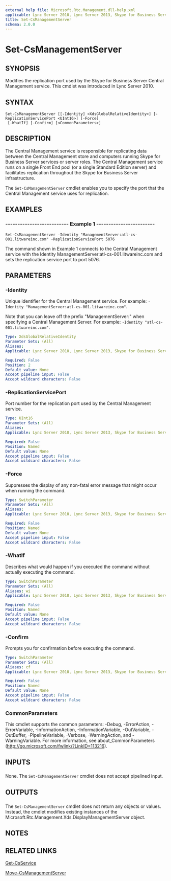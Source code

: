 ```yaml
---
external help file: Microsoft.Rtc.Management.dll-help.xml
applicable: Lync Server 2010, Lync Server 2013, Skype for Business Server 2015, Skype for Business Server 2019
title: Set-CsManagementServer
schema: 2.0.0
---
```


# Set-CsManagementServer

## SYNOPSIS
Modifies the replication port used by the Skype for Business Server Central Management service.
This cmdlet was introduced in Lync Server 2010.


## SYNTAX

```
Set-CsManagementServer [[-Identity] <XdsGlobalRelativeIdentity>] [-ReplicationServicePort <UInt16>] [-Force]
 [-WhatIf] [-Confirm] [<CommonParameters>]
```

## DESCRIPTION
The Central Management service is responsible for replicating data between the Central Management store and computers running Skype for Business Server services or server roles.
The Central Management service runs on a single Front End pool (or a single Standard Edition server) and facilitates replication throughout the Skype for Business Server infrastructure.

The `Set-CsManagementServer` cmdlet enables you to specify the port that the Central Management service uses for replication.


## EXAMPLES

### -------------------------- Example 1 ------------------------
```
Set-CsManagementServer -Identity "ManagementServer:atl-cs-001.litwareinc.com" -ReplicationServicePort 5076
```

The command shown in Example 1 connects to the Central Management service with the Identity ManagementServer:atl-cs-001.litwareinc.com and sets the replication service port to port 5076.


## PARAMETERS

### -Identity
Unique identifier for the Central Management service.
For example: `-Identity "ManagementServer:atl-cs-001.litwareinc.com"`.

Note that you can leave off the prefix "ManagementServer:" when specifying a Central Management Server.
For example: `-Identity "atl-cs-001.litwareinc.com"`.

```yaml
Type: XdsGlobalRelativeIdentity
Parameter Sets: (All)
Aliases: 
Applicable: Lync Server 2010, Lync Server 2013, Skype for Business Server 2015, Skype for Business Server 2019

Required: False
Position: 2
Default value: None
Accept pipeline input: False
Accept wildcard characters: False
```

### -ReplicationServicePort
Port number for the replication port used by the Central Management service.

```yaml
Type: UInt16
Parameter Sets: (All)
Aliases: 
Applicable: Lync Server 2010, Lync Server 2013, Skype for Business Server 2015, Skype for Business Server 2019

Required: False
Position: Named
Default value: None
Accept pipeline input: False
Accept wildcard characters: False
```

### -Force
Suppresses the display of any non-fatal error message that might occur when running the command.

```yaml
Type: SwitchParameter
Parameter Sets: (All)
Aliases: 
Applicable: Lync Server 2010, Lync Server 2013, Skype for Business Server 2015, Skype for Business Server 2019

Required: False
Position: Named
Default value: None
Accept pipeline input: False
Accept wildcard characters: False
```

### -WhatIf
Describes what would happen if you executed the command without actually executing the command.

```yaml
Type: SwitchParameter
Parameter Sets: (All)
Aliases: wi
Applicable: Lync Server 2010, Lync Server 2013, Skype for Business Server 2015, Skype for Business Server 2019

Required: False
Position: Named
Default value: None
Accept pipeline input: False
Accept wildcard characters: False
```

### -Confirm
Prompts you for confirmation before executing the command.

```yaml
Type: SwitchParameter
Parameter Sets: (All)
Aliases: cf
Applicable: Lync Server 2010, Lync Server 2013, Skype for Business Server 2015, Skype for Business Server 2019

Required: False
Position: Named
Default value: None
Accept pipeline input: False
Accept wildcard characters: False
```

### CommonParameters
This cmdlet supports the common parameters: -Debug, -ErrorAction, -ErrorVariable, -InformationAction, -InformationVariable, -OutVariable, -OutBuffer, -PipelineVariable, -Verbose, -WarningAction, and -WarningVariable. For more information, see about_CommonParameters (http://go.microsoft.com/fwlink/?LinkID=113216).

## INPUTS

###  
None.
The `Set-CsManagementServer` cmdlet does not accept pipelined input.

## OUTPUTS

###  
The `Set-CsManagementServer` cmdlet does not return any objects or values.
Instead, the cmdlet modifies existing instances of the Microsoft.Rtc.Management.Xds.DisplayManagementServer object.

## NOTES

## RELATED LINKS

[Get-CsService](Get-CsService.md)

[Move-CsManagementServer](Move-CsManagementServer.md)


